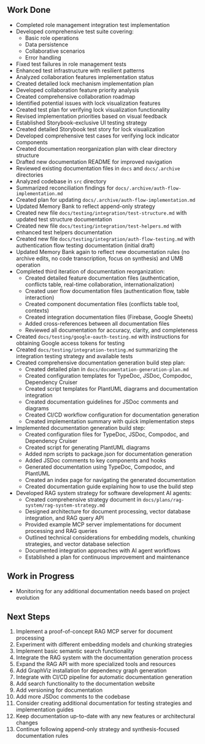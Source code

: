 ## Work Done

- Completed role management integration test implementation
- Developed comprehensive test suite covering:
  - Basic role operations
  - Data persistence
  - Collaborative scenarios
  - Error handling
- Fixed test failures in role management tests
- Enhanced test infrastructure with resilient patterns
- Analyzed collaboration features implementation status
- Created detailed lock mechanism implementation plan
- Developed collaboration feature priority analysis
- Created comprehensive collaboration roadmap
- Identified potential issues with lock visualization features
- Created test plan for verifying lock visualization functionality
- Revised implementation priorities based on visual feedback
- Established Storybook-exclusive UI testing strategy
- Created detailed Storybook test story for lock visualization
- Developed comprehensive test cases for verifying lock indicator components
- Created documentation reorganization plan with clear directory structure
- Drafted new documentation README for improved navigation
- Reviewed existing documentation files in `docs` and `docs/.archive` directories
- Analyzed codebase in `src` directory
- Summarized reconciliation findings for `docs/.archive/auth-flow-implementation.md`
- Created plan for updating `docs/.archive/auth-flow-implementation.md`
- Updated Memory Bank to reflect append-only strategy
- Created new file `docs/testing/integration/test-structure.md` with updated test structure documentation
- Created new file `docs/testing/integration/test-helpers.md` with enhanced test helpers documentation
- Created new file `docs/testing/integration/auth-flow-testing.md` with authentication flow testing documentation (initial draft)
- Updated Memory Bank again to reflect new documentation rules (no archive edits, no code transcription, focus on synthesis) and UMB operation
- Completed third iteration of documentation reorganization:
  - Created detailed feature documentation files (authentication, conflicts table, real-time collaboration, internationalization)
  - Created user flow documentation files (authentication flow, table interaction)
  - Created component documentation files (conflicts table tool, contexts)
  - Created integration documentation files (Firebase, Google Sheets)
  - Added cross-references between all documentation files
  - Reviewed all documentation for accuracy, clarity, and completeness
- Created `docs/testing/google-oauth-testing.md` with instructions for obtaining Google access tokens for testing
- Created `docs/testing/integration-testing.md` summarizing the integration testing strategy and available tests
- Created comprehensive documentation generation build step plan:
  - Created detailed plan in `docs/documentation-generation-plan.md`
  - Created configuration templates for TypeDoc, JSDoc, Compodoc, Dependency Cruiser
  - Created script templates for PlantUML diagrams and documentation integration
  - Created documentation guidelines for JSDoc comments and diagrams
  - Created CI/CD workflow configuration for documentation generation
  - Created implementation summary with quick implementation steps
- Implemented documentation generation build step:
  - Created configuration files for TypeDoc, JSDoc, Compodoc, and Dependency Cruiser
  - Created script for generating PlantUML diagrams
  - Added npm scripts to package.json for documentation generation
  - Added JSDoc comments to key components and hooks
  - Generated documentation using TypeDoc, Compodoc, and PlantUML
  - Created an index page for navigating the generated documentation
  - Created documentation guide explaining how to use the build step
- Developed RAG system strategy for software development AI agents:
  - Created comprehensive strategy document in `docs/plans/rag-system/rag-system-strategy.md`
  - Designed architecture for document processing, vector database integration, and RAG query API
  - Provided example MCP server implementations for document processing and RAG queries
  - Outlined technical considerations for embedding models, chunking strategies, and vector database selection
  - Documented integration approaches with AI agent workflows
  - Established a plan for continuous improvement and maintenance

## Work in Progress

- Monitoring for any additional documentation needs based on project evolution

## Next Steps

1. Implement a proof-of-concept RAG MCP server for document processing
2. Experiment with different embedding models and chunking strategies
3. Implement basic semantic search functionality
4. Integrate the RAG system with the documentation generation process
5. Expand the RAG API with more specialized tools and resources
6. Add GraphViz installation for dependency graph generation
7. Integrate with CI/CD pipeline for automatic documentation generation
8. Add search functionality to the documentation website
9. Add versioning for documentation
10. Add more JSDoc comments to the codebase
11. Consider creating additional documentation for testing strategies and implementation guides
12. Keep documentation up-to-date with any new features or architectural changes
13. Continue following append-only strategy and synthesis-focused documentation rules
